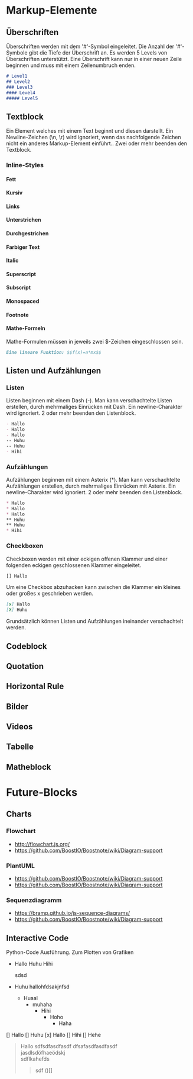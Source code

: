 # Markup-Elemente
## Überschriften
Überschriften werden mit dem '#'-Symbol eingeleitet. Die Anzahl der '#'-Symbole gibt die Tiefe der Überschrift an. Es werden 5 Levels von Überschriften unterstützt. Eine Überschrift kann nur in einer neuen Zeile beginnen und muss mit einem Zeilenumbruch enden.

``` markdown
# Level1
## Level2
### Level3
#### Level4
##### Level5
```

## Textblock
Ein Element welches mit einem Text beginnt und diesen darstellt.
Ein Newline-Zeichen (\n, \r) wird ignoriert, wenn das nachfolgende Zeichen nicht ein anderes Markup-Element einführt.. Zwei oder mehr beenden den Textblock.

### Inline-Styles
#### Fett
#### Kursiv
#### Links
#### Unterstrichen
#### Durchgestrichen
#### Farbiger Text
#### Italic
#### Superscript
#### Subscript
#### Monospaced
#### Footnote
#### Mathe-Formeln
Mathe-Formulen müssen in jeweils zwei $-Zeichen eingeschlossen sein.

``` markdown
Eine lineare Funktion: $$f(x)=a*mx$$
```

## Listen und Aufzählungen
### Listen
Listen beginnen mit einem Dash (-). Man kann verschachtelte Listen erstellen, durch mehrmaliges Einrücken mit Dash.
Ein newline-Charakter wird ignoriert. 2 oder mehr beenden den Listenblock.

``` markdown
- Hallo
- Hallo
- Hallo
-- Huhu
-- Huhu
- Hihi
```


### Aufzählungen
Aufzählungen beginnen mit einem Asterix (*). Man kann verschachtelte Aufzählungen erstellen, durch mehrmaliges Einrücken mit Asterix.
Ein newline-Charakter wird ignoriert. 2 oder mehr beenden den Listenblock.

``` markdown
* Hallo
* Hallo
* Hallo
** Huhu
** Huhu
* Hihi
```


### Checkboxen
Checkboxen werden mit einer eckigen offenen Klammer und einer folgenden eckigen geschlossenen Klammer eingeleitet.
``` markdown
[] Hallo
```
Um eine Checkbox abzuhacken kann zwischen die Klammer ein kleines oder großes x geschrieben werden.

``` markdown
[x] Hallo
[X] Huhu
```


Grundsätzlich können Listen und Aufzählungen ineinander verschachtelt werden.


## Codeblock

## Quotation

## Horizontal Rule

## Bilder

## Videos

## Tabelle

## Matheblock

# Future-Blocks
## Charts
### Flowchart
- http://flowchart.js.org/
- https://github.com/BoostIO/Boostnote/wiki/Diagram-support

### PlantUML

- https://github.com/BoostIO/Boostnote/wiki/Diagram-support
- https://github.com/BoostIO/Boostnote/wiki/Diagram-support

### Sequenzdiagramm

- https://bramp.github.io/js-sequence-diagrams/
- https://github.com/BoostIO/Boostnote/wiki/Diagram-support

## Interactive Code
Python-Code Ausführung. Zum Plotten von Grafiken



- Hallo
  Huhu
  Hihi

  sdsd
- Huhu
  hallohfdsakjnfsd
    - Huaal
        - muhaha
            - Hihi
                - Hoho
                    - Haha
                    
[] Hallo
[] Huhu
[x] Hallo
[] Hihi
[] Hehe                    


> Hallo
> sdfsdfasdfasdf
> dfsafasdfasdfasdf  
> jasdlsdöfhaeödskj  
> sdflkahefds
> >sdf ()[]